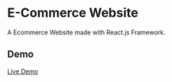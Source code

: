 # E-Commerce Website

A Ecommerce Website made with React.js Framework.


## Demo

[Live Demo](https://e-commerce-website-three-sooty.vercel.app/)



